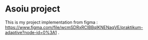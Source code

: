 # Asoiu project
This is my project implementation from figma : https://www.figma.com/file/wcmSDRxRCIBBqlKNENaqVE/praktikum-adaptive?node-id=0%3A1 . 
